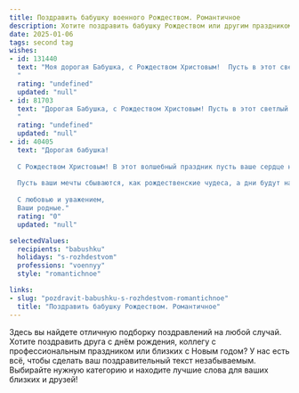 ```yaml
---
title: Поздравить бабушку военного Рождеством. Романтичное
description: Хотите поздравить бабушку Рождеством или другим праздником? Наш ИИ создаст незабываемое поздравление, а вы обязательно выделитесь среди других.  
date: 2025-01-06
tags: second tag
wishes:
- id: 131440
  text: "Моя дорогая Бабушка, с Рождеством Христовым!  Пусть в этот светлый праздник, наполненный чудом и надеждой, ваша душа согреется любовью, как зимний вечер у камина.  Пусть ваша жизнь, подобно зимнему небу, усыпанному миллионами звёзд, будет яркой и прекрасной.  Пусть ваша сила и мудрость, закаленные годами службы, оберегают вас от невзгод, а сердце наполняется покоем и радостью.  Я люблю вас безмерно!
  "
  rating: "undefined"
  updated: "null"
- id: 81703
  text: "Дорогая Бабушка, с Рождеством Христовым! Пусть в этот светлый праздник в Вашем сердце воцарятся мир и покой, а жизнь наполнится радостью и любовью. Спасибо за вашу любовь, заботу и мудрость. Пусть  звезда Вифлеема освещает Ваш путь, а ангел-хранитель всегда оберегает Вас.
  "
  rating: "undefined"
  updated: "null"
- id: 40405
  text: "Дорогая бабушка!
  
  С Рождеством Христовым! В этот волшебный праздник пусть ваше сердце наполняется светом и теплом, словно огонь нашей любви. Вы — наш защитник и опора, как истинный военный, стойко несете на своих плечах мудрость и заботу. Пусть каждый миг будет наполнен радостью и спокойствием, а каждый новый день приносит только счастье.
  
  Пусть ваши мечты сбываются, как рождественские чудеса, а дни будут наполнены любовью и миром. Мы всегда рядом, и ваше сердце согревает нас, как ясная звезда над рождественским небом.
  
  С любовью и уважением,
  Ваши родные."
  rating: "0"
  updated: "null"

selectedValues:
  recipients: "babushku"
  holidays: "s-rozhdestvom"
  professions: "voennyy"
  style: "romantichnoe"

links:
- slug: "pozdravit-babushku-s-rozhdestvom-romantichnoe"
  title: "Поздравить бабушку Рождеством. Романтичное"
---
```


Здесь вы найдете отличную подборку поздравлений на любой случай. 
Хотите поздравить друга с днём рождения, коллегу с профессиональным праздником или близких с Новым годом? У нас есть всё, чтобы сделать ваш поздравительный текст незабываемым. Выбирайте нужную категорию и находите лучшие слова для ваших близких и друзей!
